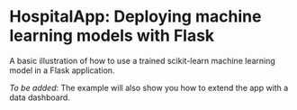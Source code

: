 # HospitalApp: Deploying machine learning models with Flask

A basic illustration of how to use a trained scikit-learn machine learning model in a Flask application.

_To be added_: The example will also show you how to extend the app with a data dashboard.